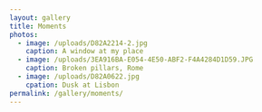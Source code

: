 ```yaml
---
layout: gallery
title: Moments
photos:
  - image: /uploads/D82A2214-2.jpg
    caption: A window at my place
  - image: /uploads/3EA916BA-E054-4E50-ABF2-F4A4284D1D59.JPG
    caption: Broken pillars, Rome
  - image: /uploads/D82A0622.jpg
    cpation: Dusk at Lisbon
permalink: /gallery/moments/
---
```

